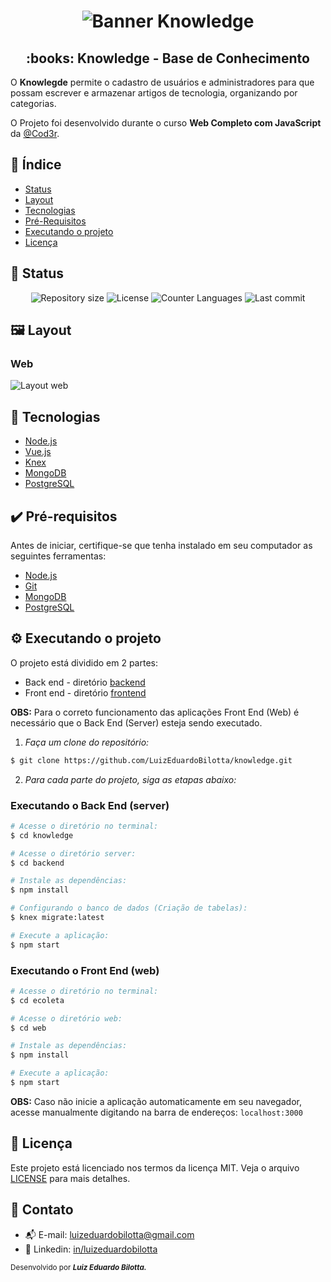<h1 align="center">
  <img src="./images/web-principal.png" alt="Banner Knowledge"/>
</h1>

<h2 align="center">:books: Knowledge - Base de Conhecimento</h2>
<p> 
  O <strong>Knowlegde</strong> permite o cadastro de usuários e administradores para que possam escrever e armazenar artigos de tecnologia, organizando por categorias.
  
  O Projeto foi desenvolvido durante o curso <strong>Web Completo com JavaScript</strong> da [@Cod3r](https://cod3r.com.br/).
</p>

## :dart: Índice
- [Status](#status)
- [Layout](#layout)
- [Tecnologias](#tecnologias)
- [Pré-Requisitos](#pre-requisitos)
- [Executando o projeto](#executando-o-projeto)
- [Licença](#licença)

## :game_die: Status
<p align="center">
  <img src="https://img.shields.io/github/repo-size/LuizEduardoBilotta/knowledge?style=for-the-badge" alt="Repository size">
  <img src="https://img.shields.io/github/license/LuizEduardoBilotta/knowledge?style=for-the-badge" alt="License">
  <img src="https://img.shields.io/github/languages/count/LuizEduardoBilotta/knowledge?style=for-the-badge&color=eb152a" alt="Counter Languages">
  <img src="https://img.shields.io/github/last-commit/LuizEduardoBilotta/knowledge?style=for-the-badge&color=f50cbb" alt="Last commit">
</p>

## :framed_picture: Layout

### Web
<img src="./images/apresentacao.png" alt="Layout web" title="Layout web">

## :toolbox: Tecnologias
- [Node.js](https://nodejs.org/)
- [Vue.js](https://vuejs.org/)
- [Knex](http://knexjs.org/)
- [MongoDB](https://www.mongodb.com/pt-br)
- [PostgreSQL](https://www.postgresql.org/)

## :heavy_check_mark: Pré-requisitos
Antes de iniciar, certifique-se que tenha instalado em seu computador as seguintes ferramentas:
- [Node.js](https://nodejs.org/)
- [Git](https://git-scm.com/downloads)
- [MongoDB](https://www.mongodb.com/pt-br)
- [PostgreSQL](https://www.postgresql.org/)

## :gear: Executando o projeto
O projeto está dividido em 2 partes:
- Back end - diretório [backend](./backend)
- Front end - diretório [frontend](./frontend)

**OBS:** Para o correto funcionamento das aplicações Front End (Web) é necessário que o Back End (Server) esteja sendo executado.

1. *Faça um clone do repositório:*

```sh
$ git clone https://github.com/LuizEduardoBilotta/knowledge.git
```

2. *Para cada parte do projeto, siga as etapas abaixo:*

### Executando o Back End (server)

```sh
# Acesse o diretório no terminal:
$ cd knowledge

# Acesse o diretório server:
$ cd backend

# Instale as dependências:
$ npm install

# Configurando o banco de dados (Criação de tabelas):
$ knex migrate:latest

# Execute a aplicação:
$ npm start
```

### Executando o Front End (web)

```sh
# Acesse o diretório no terminal:
$ cd ecoleta

# Acesse o diretório web:
$ cd web

# Instale as dependências:
$ npm install

# Execute a aplicação:
$ npm start
```

**OBS:** Caso não inicie a aplicação automaticamente em seu navegador, acesse manualmente digitando na barra de endereços: `localhost:3000`

## :bookmark_tabs: Licença
Este projeto está licenciado nos termos da licença MIT. Veja o arquivo [LICENSE](./LICENSE) para mais detalhes.

## :jigsaw: Contato
- :mailbox_with_mail: E-mail: <a href="mailto:luizeduardobilotta@gmail.com">luizeduardobilotta@gmail.com</a>
- :pushpin: Linkedin: [in/luizeduardobilotta](https://www.linkedin.com/in/luizeduardobilotta)

<sup>Desenvolvido por <i><strong>Luiz Eduardo Bilotta.</i></strong></sup>
